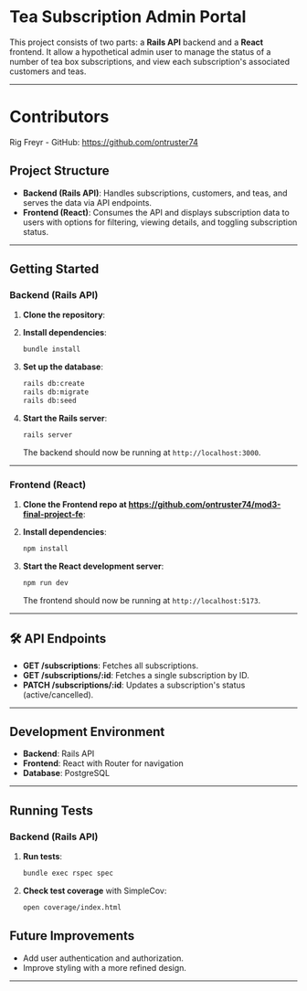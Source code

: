 # Tea Subscription Admin Portal

This project consists of two parts: a **Rails API** backend and a **React** frontend. It allow a hypothetical admin user to manage the status of a number of tea box subscriptions, and view each subscription's associated customers and teas.

---

# Contributors

Rig Freyr - GitHub: https://github.com/ontruster74

## Project Structure

- **Backend (Rails API)**: Handles subscriptions, customers, and teas, and serves the data via API endpoints.
- **Frontend (React)**: Consumes the API and displays subscription data to users with options for filtering, viewing details, and toggling subscription status.

---

## Getting Started

### Backend (Rails API)

1. **Clone the repository**:

2. **Install dependencies**:

   ```bash
   bundle install
   ```

3. **Set up the database**:

   ```bash
   rails db:create
   rails db:migrate
   rails db:seed 
   ```

4. **Start the Rails server**:

   ```bash
   rails server
   ```

   The backend should now be running at `http://localhost:3000`.

---

### Frontend (React)

1. **Clone the Frontend repo at https://github.com/ontruster74/mod3-final-project-fe**:


2. **Install dependencies**:

   ```bash
   npm install
   ```

3. **Start the React development server**:

   ```bash
   npm run dev
   ```

   The frontend should now be running at `http://localhost:5173`.

---

## 🛠 API Endpoints

- **GET /subscriptions**: Fetches all subscriptions.
- **GET /subscriptions/:id**: Fetches a single subscription by ID.
- **PATCH /subscriptions/:id**: Updates a subscription's status (active/cancelled).

---

## Development Environment

- **Backend**: Rails API
- **Frontend**: React with Router for navigation
- **Database**: PostgreSQL 

---

## Running Tests

### Backend (Rails API)

1. **Run tests**:

   ```bash
   bundle exec rspec spec
   ```

2. **Check test coverage** with SimpleCov:

   ```bash
   open coverage/index.html
   ```

## Future Improvements

- Add user authentication and authorization.
- Improve styling with a more refined design.

---
